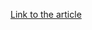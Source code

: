 [Link to the article](https://threat.boutique/2025/08/linux-volatile-memory-forensics-key-caveats-in-acquisition-and-analysis-part2)
